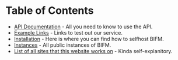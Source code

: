 # Table of Contents 
- [API Documentation](./api.md) - All you need to know to use the API.
- [Example Links](./example.md) - Links to test out our service.
- [Installation](./installation.md) - Here is where you can find how to selfhost BIFM.
- [Instances](./instances.md) - All public instances of BIFM.
- [List of all sites that this website works on](./list.md) - Kinda self-explanitory.